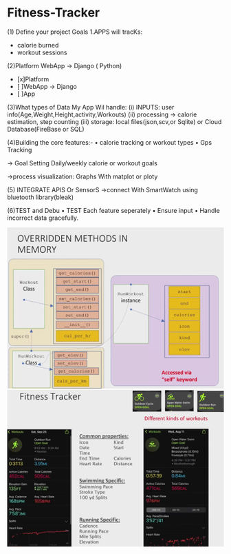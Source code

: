 # Fitness-Tracker
(1) Define your project Goals
1.APPS will tracKs:
 - calorie burned
 - workout sessions

(2)Platform
WebApp → Django ( Python)
- [x]Platform
- [ ]WebApp -> Django
- [ ]App

(3)What types of Data My App Wil handle:
(i) INPUTS: user info(Age,Weight,Height,activity,Workouts)
(ii) processing → calorie estimation, step counting
(iii) storage: local files(json,scv,or Sqlite) or Cloud Database(FireBase or SQL)
 
(4)Building the core features:-
• calorie tracking or workout types
• Gps Tracking

→ Goal Setting
Daily/weekly calorie or workout goals

->process visualization: Graphs With matplot or ploty
 

(5) INTEGRATE APIS Or SensorS
→connect With SmartWatch
using bluetooth library(bleak)


(6)TEST and Debu
• TEST Each feature seperately
• Ensure input 
• Handle incorrect data gracefully.



<img src="https://github.com/AmanKumar-33/Fitness-Tracker/blob/5c1898103ffd0c64bd6b928adf8d6babaea9f860/Requirement/Screenshot%202025-10-19%20115648.png" alt="ScreenShort" title="Fitness App Screenshort">
<img src="https://github.com/AmanKumar-33/Fitness-Tracker/blob/5c1898103ffd0c64bd6b928adf8d6babaea9f860/Requirement/Screenshot%202025-10-18%20122715.png" alt="ScreenShort" title="Fitness App Screenshort">
